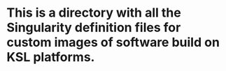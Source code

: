 # This is a directory with all the Singularity definition files for custom images of software build on KSL platforms.
